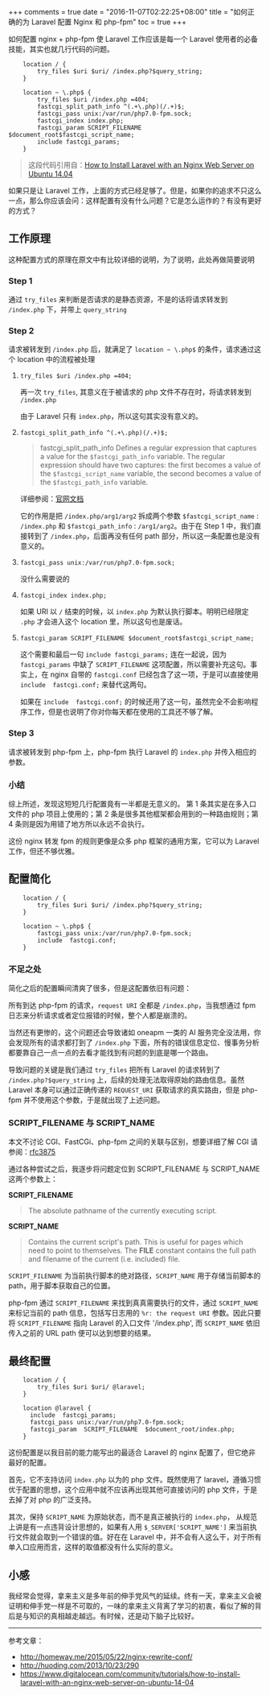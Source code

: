 +++
comments = true
date = "2016-11-07T02:22:25+08:00"
title = "如何正确的为 Laravel 配置 Nginx 和 php-fpm"
toc = true
+++

如何配置 nginx + php-fpm 使 Laravel 工作应该是每一个 Laravel 使用者的必备技能，其实也就几行代码的问题。

```
    location / {
        try_files $uri $uri/ /index.php?$query_string;
    }

    location ~ \.php$ {
        try_files $uri /index.php =404;
        fastcgi_split_path_info ^(.+\.php)(/.+)$;
        fastcgi_pass unix:/var/run/php7.0-fpm.sock;
        fastcgi_index index.php;
        fastcgi_param SCRIPT_FILENAME $document_root$fastcgi_script_name;
        include fastcgi_params;
    }
```

>  这段代码引用自：[How to Install Laravel with an Nginx Web Server on Ubuntu 14.04](https://www.digitalocean.com/community/tutorials/how-to-install-laravel-with-an-nginx-web-server-on-ubuntu-14-04)

如果只是让 Laravel 工作，上面的方式已经足够了。但是，如果你的追求不只这么一点，那么你应该会问：这样配置有没有什么问题？它是怎么运作的？有没有更好的方式？

## 工作原理

这种配置方式的原理在原文中有比较详细的说明，为了说明，此处再做简要说明

### Step 1

通过 `try_files` 来判断是否请求的是静态资源，不是的话将请求转发到 `/index.php` 下，并带上 `query_string`

### Step 2

请求被转发到 `/index.php` 后，就满足了 `location ~ \.php$` 的条件，请求通过这个 location 中的流程被处理

1. `try_files $uri /index.php =404;` 

    再一次 `try_files`, 其意义在于被请求的 php 文件不存在时，将请求转发到 `/index.php`

    由于 Laravel 只有 `index.php`，所以这句其实没有意义的。
    
2. `fastcgi_split_path_info ^(.+\.php)(/.+)$;`
    
    > fastcgi_split_path_info 
    > Defines a regular expression that captures a value for the `$fastcgi_path_info` variable. The regular expression should have two captures: the first becomes a value of the `$fastcgi_script_name` variable, the second becomes a value of the `$fastcgi_path_info` variable.
    
    详细参阅：[官网文档](http://nginx.org/en/docs/http/ngx_http_fastcgi_module.html#fastcgi_split_path_info)
    
    它的作用是把 `/index.php/arg1/arg2` 拆成两个参数 `$fastcgi_script_name` : `/index.php` 和 `$fastcgi_path_info` : `/arg1/arg2`。由于在 Step 1 中，我们直接转到了 `/index.php`，后面再没有任何 path 部分，所以这一条配置也是没有意义的。
    
3. `fastcgi_pass unix:/var/run/php7.0-fpm.sock;`

    没什么需要说的
    
4. `fastcgi_index index.php;`

    如果 URI 以 `/` 结束的时候，以 `index.php` 为默认执行脚本。明明已经限定 `.php` 才会进入这个 location 里，所以这句也是废话。
    
5. `fastcgi_param SCRIPT_FILENAME $document_root$fastcgi_script_name;`

    这个需要和最后一句 `include fastcgi_params;` 连在一起说，因为 `fastcgi_params` 中缺了 `SCRIPT_FILENAME` 这项配置，所以需要补充这句。事实上，在 nginx 自带的 `fastcgi.conf` 已经包含了这一项，于是可以直接使用 `include  fastcgi.conf;` 来替代这两句。
    
    如果在 `include  fastcgi.conf;` 的时候还用了这一句，虽然完全不会影响程序工作，但是也说明了你对你每天都在使用的工具还不够了解。
    
### Step 3

请求被转发到 php-fpm 上，php-fpm 执行 Laravel 的 `index.php` 并传入相应的参数。

### 小结 
    
综上所述，发现这短短几行配置竟有一半都是无意义的。 第 1 条其实是在多入口文件的 php 项目上使用的；第 2 条是很多其他框架都会用到的一种路由规则；第 4 条则是因为用错了地方所以永远不会执行。

这份 nginx 转发 fpm 的规则更像是众多 php 框架的通用方案，它可以为 Laravel 工作，但还不够优雅。
    
## 配置简化

```
    location / {
        try_files $uri $uri/ /index.php?$query_string;
    }

    location ~ \.php$ {
        fastcgi_pass unix:/var/run/php7.0-fpm.sock;
        include  fastcgi.conf;
    }
```

### 不足之处

简化之后的配置瞬间清爽了很多，但是这配置依旧有问题：

所有到达 php-fpm 的请求，`request URI` 全都是 `/index.php`，当我想通过 fpm 日志来分析请求或者定位报错的时候，整个人都是崩溃的。

当然还有更惨的，这个问题还会导致诸如 oneapm 一类的 AI 服务完全没法用，你会发现所有的请求都打到了 `/index.php` 下面，所有的错误信息定位、慢事务分析都要靠自己一点一点的去看才能找到有问题的到底是哪一个路由。

导致问题的关键是我们通过 `try_files` 把所有 Laravel 的请求转到了 `/index.php?$query_string` 上，后续的处理无法取得原始的路由信息。虽然 Laravel 本身可以通过正确传递的 `REQUEST_URI` 获取请求的真实路由，但是 php-fpm 并不使用这个参数，于是就出现了上述问题。

### SCRIPT_FILENAME 与 SCRIPT_NAME

本文不讨论 CGI、FastCGi、php-fpm 之间的关联与区别，想要详细了解 CGI 请参阅：[rfc3875](http://www.faqs.org/rfcs/rfc3875.html)

通过各种尝试之后，我逐步将问题定位到 SCRIPT_FILENAME 与 SCRIPT_NAME 这两个参数上：

**SCRIPT_FILENAME**

> The absolute pathname of the currently executing script.


**SCRIPT_NAME**

> Contains the current script's path. This is useful for pages which need to point to themselves. The __FILE__ constant contains the full path and filename of the current (i.e. included) file.

`SCRIPT_FILENAME` 为当前执行脚本的绝对路径，`SCRIPT_NAME` 用于存储当前脚本的 path，用于脚本获取自己的位置。

php-fpm 通过 `SCRIPT_FILENAME` 来找到真真需要执行的文件，通过 `SCRIPT_NAME` 来标记当前的 path 信息，包括写日志用的 `%r: the request URI` 参数。因此只要将 `SCRIPT_FILENAME` 指向 Laravel 的入口文件 '/index.php', 而 `SCRIPT_NAME` 依旧传入之前的 URL path 便可以达到想要的结果。

## 最终配置

```
    location / {
        try_files $uri $uri/ @laravel;
    }

    location @laravel {
      include  fastcgi_params;
      fastcgi_pass unix:/var/run/php7.0-fpm.sock;
      fastcgi_param  SCRIPT_FILENAME  $document_root/index.php;
    }
```

这份配置是以我目前的能力能写出的最适合 Laravel 的 nginx 配置了，但它绝非最好的配置。

首先，它不支持访问 `index.php` 以为的 php 文件。既然使用了 laravel，遵循习惯优于配置的思想，这个应用中就不应该再出现其他可直接访问的 php 文件，于是去掉了对 php 的广泛支持。

其次，保持 `SCRIPT_NAME` 为原始状态，而不是真正被执行的 `index.php`， 从规范上讲是有一点违背设计思想的，如果有人用 `$_SERVER['SCRIPT_NAME']` 来当前执行文件就会取到一个错误的值。好在在 Laravel 中，并不会有人这么干，对于所有单入口应用而言，这样的取值都没有什么实际的意义。


## 小感

我经常会觉得，拿来主义是多年前的伸手党风气的延续。终有一天，拿来主义会被证明和伸手党一样是不可取的，一味的拿来主义背离了学习的初衷，看似了解的背后是与知识的真相越走越远。有时候，还是动下脑子比较好。

* * *

参考文章：

- http://homeway.me/2015/05/22/nginx-rewrite-conf/
- http://huoding.com/2013/10/23/290
- https://www.digitalocean.com/community/tutorials/how-to-install-laravel-with-an-nginx-web-server-on-ubuntu-14-04



